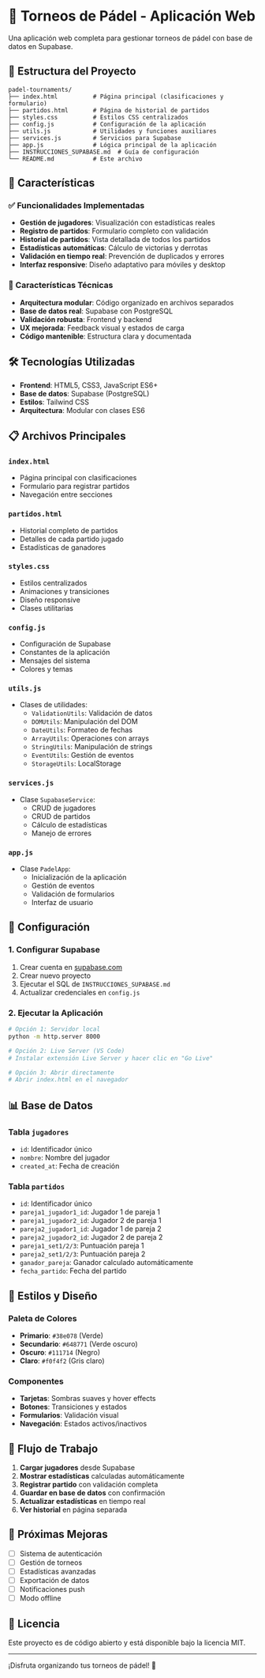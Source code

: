 # 🎾 Torneos de Pádel - Aplicación Web

Una aplicación web completa para gestionar torneos de pádel con base de datos en Supabase.

## 📁 Estructura del Proyecto

```
padel-tournaments/
├── index.html          # Página principal (clasificaciones y formulario)
├── partidos.html       # Página de historial de partidos
├── styles.css          # Estilos CSS centralizados
├── config.js           # Configuración de la aplicación
├── utils.js            # Utilidades y funciones auxiliares
├── services.js         # Servicios para Supabase
├── app.js              # Lógica principal de la aplicación
├── INSTRUCCIONES_SUPABASE.md  # Guía de configuración
└── README.md           # Este archivo
```

## 🚀 Características

### ✅ Funcionalidades Implementadas
- **Gestión de jugadores**: Visualización con estadísticas reales
- **Registro de partidos**: Formulario completo con validación
- **Historial de partidos**: Vista detallada de todos los partidos
- **Estadísticas automáticas**: Cálculo de victorias y derrotas
- **Validación en tiempo real**: Prevención de duplicados y errores
- **Interfaz responsive**: Diseño adaptativo para móviles y desktop

### 🎯 Características Técnicas
- **Arquitectura modular**: Código organizado en archivos separados
- **Base de datos real**: Supabase con PostgreSQL
- **Validación robusta**: Frontend y backend
- **UX mejorada**: Feedback visual y estados de carga
- **Código mantenible**: Estructura clara y documentada

## 🛠️ Tecnologías Utilizadas

- **Frontend**: HTML5, CSS3, JavaScript ES6+
- **Base de datos**: Supabase (PostgreSQL)
- **Estilos**: Tailwind CSS
- **Arquitectura**: Modular con clases ES6

## 📋 Archivos Principales

### `index.html`
- Página principal con clasificaciones
- Formulario para registrar partidos
- Navegación entre secciones

### `partidos.html`
- Historial completo de partidos
- Detalles de cada partido jugado
- Estadísticas de ganadores

### `styles.css`
- Estilos centralizados
- Animaciones y transiciones
- Diseño responsive
- Clases utilitarias

### `config.js`
- Configuración de Supabase
- Constantes de la aplicación
- Mensajes del sistema
- Colores y temas

### `utils.js`
- Clases de utilidades:
  - `ValidationUtils`: Validación de datos
  - `DOMUtils`: Manipulación del DOM
  - `DateUtils`: Formateo de fechas
  - `ArrayUtils`: Operaciones con arrays
  - `StringUtils`: Manipulación de strings
  - `EventUtils`: Gestión de eventos
  - `StorageUtils`: LocalStorage

### `services.js`
- Clase `SupabaseService`:
  - CRUD de jugadores
  - CRUD de partidos
  - Cálculo de estadísticas
  - Manejo de errores

### `app.js`
- Clase `PadelApp`:
  - Inicialización de la aplicación
  - Gestión de eventos
  - Validación de formularios
  - Interfaz de usuario

## 🔧 Configuración

### 1. Configurar Supabase
1. Crear cuenta en [supabase.com](https://supabase.com)
2. Crear nuevo proyecto
3. Ejecutar el SQL de `INSTRUCCIONES_SUPABASE.md`
4. Actualizar credenciales en `config.js`

### 2. Ejecutar la Aplicación
```bash
# Opción 1: Servidor local
python -m http.server 8000

# Opción 2: Live Server (VS Code)
# Instalar extensión Live Server y hacer clic en "Go Live"

# Opción 3: Abrir directamente
# Abrir index.html en el navegador
```

## 📊 Base de Datos

### Tabla `jugadores`
- `id`: Identificador único
- `nombre`: Nombre del jugador
- `created_at`: Fecha de creación

### Tabla `partidos`
- `id`: Identificador único
- `pareja1_jugador1_id`: Jugador 1 de pareja 1
- `pareja1_jugador2_id`: Jugador 2 de pareja 1
- `pareja2_jugador1_id`: Jugador 1 de pareja 2
- `pareja2_jugador2_id`: Jugador 2 de pareja 2
- `pareja1_set1/2/3`: Puntuación pareja 1
- `pareja2_set1/2/3`: Puntuación pareja 2
- `ganador_pareja`: Ganador calculado automáticamente
- `fecha_partido`: Fecha del partido

## 🎨 Estilos y Diseño

### Paleta de Colores
- **Primario**: `#38e078` (Verde)
- **Secundario**: `#648771` (Verde oscuro)
- **Oscuro**: `#111714` (Negro)
- **Claro**: `#f0f4f2` (Gris claro)

### Componentes
- **Tarjetas**: Sombras suaves y hover effects
- **Botones**: Transiciones y estados
- **Formularios**: Validación visual
- **Navegación**: Estados activos/inactivos

## 🔄 Flujo de Trabajo

1. **Cargar jugadores** desde Supabase
2. **Mostrar estadísticas** calculadas automáticamente
3. **Registrar partido** con validación completa
4. **Guardar en base de datos** con confirmación
5. **Actualizar estadísticas** en tiempo real
6. **Ver historial** en página separada

## 🚀 Próximas Mejoras

- [ ] Sistema de autenticación
- [ ] Gestión de torneos
- [ ] Estadísticas avanzadas
- [ ] Exportación de datos
- [ ] Notificaciones push
- [ ] Modo offline

## 📝 Licencia

Este proyecto es de código abierto y está disponible bajo la licencia MIT.

---

¡Disfruta organizando tus torneos de pádel! 🎾 